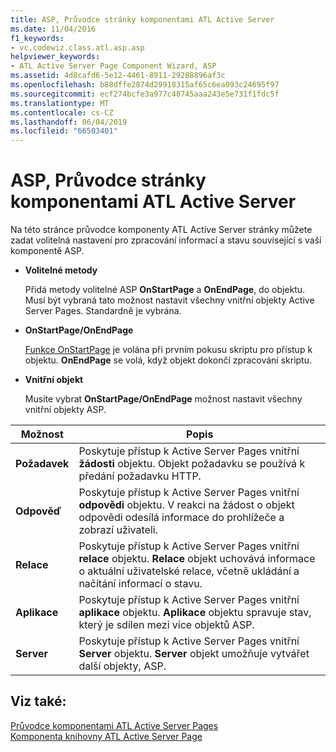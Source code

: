 ```yaml
---
title: ASP, Průvodce stránky komponentami ATL Active Server
ms.date: 11/04/2016
f1_keywords:
- vc.codewiz.class.atl.asp.asp
helpviewer_keywords:
- ATL Active Server Page Component Wizard, ASP
ms.assetid: 4d8cafd6-5e12-4461-8911-29288896af3c
ms.openlocfilehash: b88dffe2874d29918315af65c6ea093c24695f97
ms.sourcegitcommit: ecf274bcfe3a977c48745aaa243e5e731f1fdc5f
ms.translationtype: MT
ms.contentlocale: cs-CZ
ms.lasthandoff: 06/04/2019
ms.locfileid: "66503401"
---
```

# <a name="asp-atl-active-server-page-component-wizard"></a>ASP, Průvodce stránky komponentami ATL Active Server

Na této stránce průvodce komponenty ATL Active Server stránky můžete zadat volitelná nastavení pro zpracování informací a stavu související s vaší komponentě ASP.

- **Volitelné metody**

   Přidá metody volitelné ASP **OnStartPage** a **OnEndPage**, do objektu. Musí být vybraná tato možnost nastavit všechny vnitřní objekty Active Server Pages. Standardně je vybrána.

- **OnStartPage/OnEndPage**

   [Funkce OnStartPage](/previous-versions//ms691624\(v=vs.85\)) je volána při prvním pokusu skriptu pro přístup k objektu. **OnEndPage** se volá, když objekt dokončí zpracování skriptu.

- **Vnitřní objekt**

   Musíte vybrat **OnStartPage/OnEndPage** možnost nastavit všechny vnitřní objekty ASP.

|Možnost|Popis|
|------------|-----------------|
|**Požadavek**|Poskytuje přístup k Active Server Pages vnitřní **žádosti** objektu. Objekt požadavku se používá k předání požadavku HTTP.|
|**Odpověď**|Poskytuje přístup k Active Server Pages vnitřní **odpovědi** objektu. V reakci na žádost o objekt odpovědi odesílá informace do prohlížeče a zobrazí uživateli.|
|**Relace**|Poskytuje přístup k Active Server Pages vnitřní **relace** objektu. **Relace** objekt uchovává informace o aktuální uživatelské relace, včetně ukládání a načítání informací o stavu.|
|**Aplikace**|Poskytuje přístup k Active Server Pages vnitřní **aplikace** objektu. **Aplikace** objektu spravuje stav, který je sdílen mezi více objektů ASP.|
|**Server**|Poskytuje přístup k Active Server Pages vnitřní **Server** objektu. **Server** objekt umožňuje vytvářet další objekty, ASP.|

## <a name="see-also"></a>Viz také:

[Průvodce komponentami ATL Active Server Pages](../../atl/reference/atl-active-server-page-component-wizard.md)<br/>
[Komponenta knihovny ATL Active Server Page](../../atl/reference/adding-an-atl-active-server-page-component.md)
